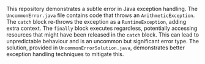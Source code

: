 This repository demonstrates a subtle error in Java exception handling. The `UncommonError.java` file contains code that throws an `ArithmeticException`.  The `catch` block re-throws the exception as a `RuntimeException`, adding extra context. The `finally` block executes regardless, potentially accessing resources that might have been released in the `catch` block. This can lead to unpredictable behaviour and is an uncommon but significant error type. The solution, provided in `UncommonErrorSolution.java`, demonstrates better exception handling techniques to mitigate this.